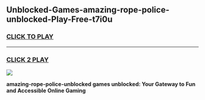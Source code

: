 
## Unblocked-Games-amazing-rope-police-unblocked-Play-Free-t7i0u
<h3>
<a href="https://premium76.site?title=amazing-rope-police-unblocked&ref=23A">CLICK TO PLAY</a></h3>
<hr>

<h3>
<a href="https://premium76.site?title=amazing-rope-police-unblocked&ref=23A">CLICK 2 PLAY</a>
  
</h3>

<a href="https://premium76.site?title=amazing-rope-police-unblocked&ref=23A"><img src="https://clearcache.store/games.png"></a>


**amazing-rope-police-unblocked games unblocked: Your Gateway to Fun and Accessible Online Gaming**
